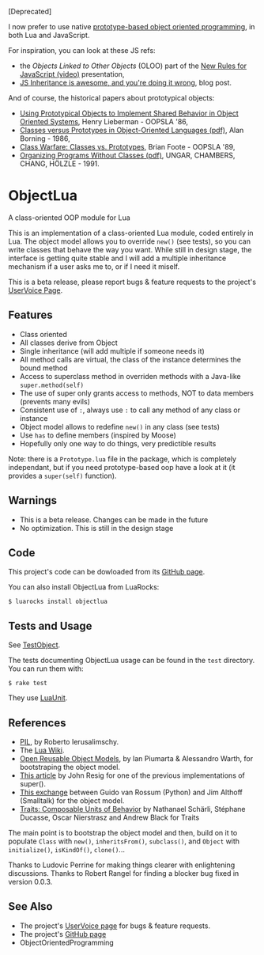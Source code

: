 [Deprecated]

I now prefer to use native [prototype-based object oriented programming][pbp], in both Lua and JavaScript.

For inspiration, you can look at these JS refs:

- the _Objects Linked to Other Objects_ (OLOO) part of the [New Rules for JavaScript (video)][nrfjs] presentation,
- [JS Inheritance is awesome, and you're doing it wrong][ydiw], blog post.

And of course, the historical papers about prototypical objects:

- [Using Prototypical Objects to Implement Shared Behavior in Object Oriented Systems][upo], Henry Lieberman - OOPSLA '86,
- [Classes versus Prototypes in Object-Oriented Languages (pdf)][cvp], Alan Borning - 1986,
- [Class Warfare: Classes vs. Prototypes][cw], Brian Foote - OOPSLA '89,
- [Organizing Programs Without Classes (pdf)][opwc], UNGAR, CHAMBERS, CHANG, HÖLZLE - 1991.

[pbp]: https://en.wikipedia.org/wiki/Prototype-based_programming
[nrfjs]: https://www.youtube.com/watch?v=S4cvuuq3OKY
[ydiw]: https://coderwall.com/p/sd9lda

[upo]: http://web.media.mit.edu/~lieber/Lieberary/OOP/Delegation/Delegation.html
[cw]: http://www.laputan.org/reflection/warfare.html
[opwc]: https://cs.au.dk/~hosc/local/LaSC-4-3-pp223-242.pdf
[cvp]: http://bit.ly/1EESXU7
<!-- ftp://ftp.cs.washington.edu/pub/constraints/papers/fjcc-86.pdf -->

ObjectLua
=========


A class-oriented OOP module for Lua

This is an implementation of a class-oriented Lua module, coded entirely in Lua. The object model allows you to override `new()` (see tests), so you can write classes that behave the way you want. While still in design stage, the interface is getting quite stable and I will add a multiple inheritance mechanism if a user asks me to, or if I need it miself.

This is a beta release, please report bugs & feature requests to the project's [UserVoice Page][uv].



Features
--------

* Class oriented
* All classes derive from Object
* Single inheritance (will add multiple if someone needs it)
* All method calls are virtual, the class of the instance determines the bound method
* Access to superclass method in overriden methods with a Java-like `super.method(self)`
* The use of super only grants access to methods, NOT to data members (prevents many evils)
* Consistent use of `:`, always use `:` to call any method of any class or instance
* Object model allows to redefine `new()` in any class (see tests)
* Use `has` to define members (inspired by Moose)
* Hopefully only one way to do things, very predictible results

Note: there is a `Prototype.lua` file in the package, which is completely independant, but if you need prototype-based oop have a look at it (it provides a `super(self)` function).


Warnings
--------

* This is a beta release.  Changes can be made in the future
* No optimization.  This is still in the design stage


Code
----

This project's code can be dowloaded from its [GitHub page][gh].

You can also install ObjectLua from LuaRocks:

    $ luarocks install objectlua


Tests and Usage
---------------

See [TestObject](http://github.com/sroccaserra/object-lua/blob/master/test/TestObject.lua).

The tests documenting ObjectLua usage can be found in the `test` directory. You can run them with:

    $ rake test

They use [LuaUnit][lu].


References
----------

* [PIL][], by Roberto Ierusalimschy.
* The [Lua Wiki][lw].
* [Open Reusable Object Models](http://www.vpri.org/pdf/tr2006003a_objmod.pdf), by Ian Piumarta & Alessandro Warth, for bootstraping the object model.
* [This article](http://ejohn.org/blog/simple-javascript-inheritance/) by John Resig for one of the previous implementations of super().
* [This exchange](http://mail.python.org/pipermail/python-dev/2001-May/014508.html) between Guido van Rossum (Python) and Jim Althoff (Smalltalk) for the object model.
* [Traits: Composable Units of Behavior](http://www.iam.unibe.ch/~scg/Archive/Papers/Scha03aTraits.pdf) by Nathanael Schärli, Stéphane Ducasse, Oscar Nierstrasz and Andrew Black for Traits

The main point is to bootstrap the object model and then,
build on it to populate `Class` with `new()`, `inheritsFrom()`, `subclass()`,
and `Object` with `initialize()`, `isKindOf()`, `clone()`...

Thanks to Ludovic Perrine for making things clearer with enlightening discussions.
Thanks to Robert Rangel for finding a blocker bug fixed in version 0.0.3.


See Also
--------

* The project's [UserVoice page][uv] for bugs & feature requests.
* The project's [GitHub page][gh]
* ObjectOrientedProgramming

[uv]: http://sroccaserra.uservoice.com/pages/object_lua
[gh]: http://github.com/sroccaserra/object-lua
[lu]: http://luaforge.net/projects/luaunit/
[pil]: http://www.lua.org/pil/
[lw]: http://lua-users.org/wiki/
